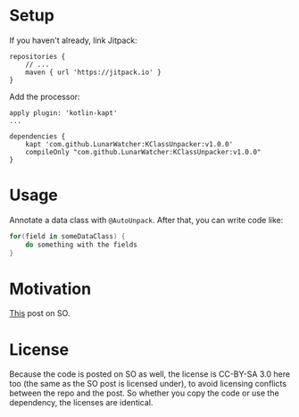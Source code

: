 # Setup

If you haven't already, link Jitpack:
```
repositories {
    // ...
    maven { url 'https://jitpack.io' }
}
```

Add the processor:

```
apply plugin: 'kotlin-kapt'
...

dependencies {
    kapt 'com.github.LunarWatcher:KClassUnpacker:v1.0.0'
    compileOnly "com.github.LunarWatcher:KClassUnpacker:v1.0.0"
}
```

# Usage

Annotate a data class with `@AutoUnpack`. After that, you can write code like:

```kotlin
for(field in someDataClass) {
    do something with the fields
}
```

# Motivation

[This](https://stackoverflow.com/q/47730421/6296561) post on SO.

# License

Because the code is posted on SO as well, the license is CC-BY-SA 3.0 here too (the same as the SO post is licensed under), to avoid licensing conflicts between the repo and the post. So whether you copy the code or use the dependency, the licenses are identical.
